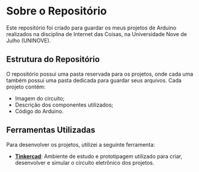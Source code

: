 # Sobre o Repositório

Este repositório foi criado para guardar os meus projetos de Arduino realizados na disciplina de Internet das Coisas, na Universidade Nove de Julho (UNINOVE).

## Estrutura do Repositório

O repositório possui uma pasta reservada para os projetos, onde cada uma também possui uma pasta dedicada para guardar seus arquivos. Cada projeto contém:

- Imagem do circuito;
- Descrição dos componentes utilizados;
- Código do Arduino.

## Ferramentas Utilizadas

Para desenvolver os projetos, utilizei a seguinte ferramenta:

- **[Tinkercad](https://www.tinkercad.com/)**: Ambiente de estudo e prototipagem utilizado para criar, desenvolver e simular o circuito eletrônico dos projetos.
